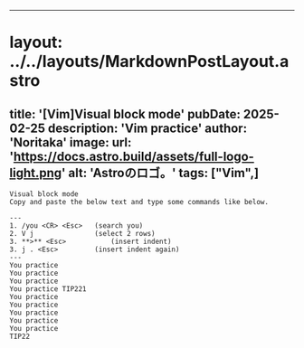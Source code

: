 
---
# layout: ../../layouts/MarkdownPostLayout.astro
title: '[Vim]Visual block mode'
pubDate: 2025-02-25
description: 'Vim practice'
author: 'Noritaka'
image:
    url: 'https://docs.astro.build/assets/full-logo-light.png'
    alt: 'Astroのロゴ。'
tags: ["Vim",]
---


```
Visual block mode
Copy and paste the below text and type some commands like below.

---
1. /you <CR> <Esc>   (search you)
2. V j               (select 2 rows)
3. **>** <Esc>           (insert indent)
3. j . <Esc>         (insert indent again)
---
You practice 
You practice 
You practice 
You practice TIP221 
You practice 
You practice 
You practice 
You practice
You practice
TIP22
```
